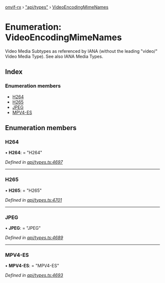 [onvif-rx](../README.md) › ["api/types"](../modules/_api_types_.md) › [VideoEncodingMimeNames](_api_types_.videoencodingmimenames.md)

# Enumeration: VideoEncodingMimeNames

Video Media Subtypes as referenced by IANA (without the leading "video/" Video Media Type).  See also  IANA Media Types.

## Index

### Enumeration members

* [H264](_api_types_.videoencodingmimenames.md#h264)
* [H265](_api_types_.videoencodingmimenames.md#h265)
* [JPEG](_api_types_.videoencodingmimenames.md#jpeg)
* [MPV4-ES](_api_types_.videoencodingmimenames.md#mpv4-es)

## Enumeration members

###  H264

• **H264**: = "H264"

*Defined in [api/types.ts:4697](https://github.com/patrickmichalina/onvif-rx/blob/3e9b152/src/api/types.ts#L4697)*

___

###  H265

• **H265**: = "H265"

*Defined in [api/types.ts:4701](https://github.com/patrickmichalina/onvif-rx/blob/3e9b152/src/api/types.ts#L4701)*

___

###  JPEG

• **JPEG**: = "JPEG"

*Defined in [api/types.ts:4689](https://github.com/patrickmichalina/onvif-rx/blob/3e9b152/src/api/types.ts#L4689)*

___

###  MPV4-ES

• **MPV4-ES**: = "MPV4-ES"

*Defined in [api/types.ts:4693](https://github.com/patrickmichalina/onvif-rx/blob/3e9b152/src/api/types.ts#L4693)*
